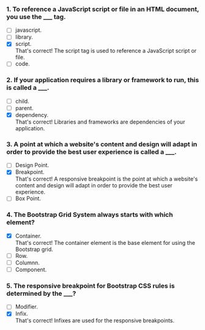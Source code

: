 ### 1. To reference a JavaScript script or file in an HTML document, you use the \_\_\_ tag.

- [ ] javascript.
- [ ] library.
- [x] script. <br>
      That's correct! The script tag is used to reference a JavaScript script or file.
- [ ] code.

### 2. If your application requires a library or framework to run, this is called a \_\_\_.

- [ ] child.
- [ ] parent.
- [x] dependency. <br>
      That's correct! Libraries and frameworks are dependencies of your application.

### 3. A point at which a website's content and design will adapt in order to provide the best user experience is called a \_\_\_.

- [ ] Design Point.
- [x] Breakpoint. <br>
      That's correct! A responsive breakpoint is the point at which a website's content and design will adapt in order to provide the best user experience.
- [ ] Box Point.

### 4. The Bootstrap Grid System always starts with which element?

- [x] Container. <br>
      That's correct! The container element is the base element for using the Bootstrap grid.
- [ ] Row.
- [ ] Columnn.
- [ ] Component.

### 5. The responsive breakpoint for Bootstrap CSS rules is determined by the \_\_\_?

- [ ] Modifier.
- [x] Infix. <br>
      That's correct! Infixes are used for the responsive breakpoints.
